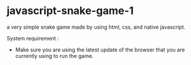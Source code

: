 # javascript-snake-game-1
a very simple snake game made by using html, css, and native javascript.

System requirement : 
- Make sure you are using the latest update of the browser that you are currently using to run the game.
